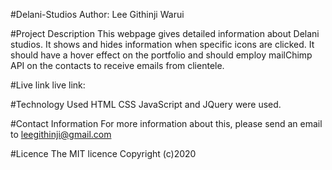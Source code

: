 #Delani-Studios
Author: Lee Githinji Warui

#Project Description
This webpage gives detailed information about Delani studios. It shows and hides information when specific icons are clicked. It should have a hover effect on the portfolio and should employ mailChimp API on the contacts to receive emails from clientele.

#Live link
live link:

#Technology Used
HTML CSS JavaScript and JQuery were used.

#Contact Information
For more information about this, please send an email to leegithinji@gmail.com

#Licence
The MIT licence Copyright (c)2020
